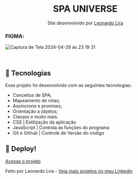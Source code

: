 <h1 align="center"> SPA UNIVERSE </h1>

<p align="center">
Site desenvolvido por <a href="https://www.linkedin.com/in/leonardoliradev/">Leonardo Lira</a><br/>

</p>

### FIGMA:
![Captura de Tela 2024-04-29 às 23 19 31](https://github.com/Leonardolira01/SPA_Universe/assets/67601166/29eaf196-5a49-49e1-85b0-410434da3e7b)


<br>

## 🚀 Tecnologias

Esse projeto foi desenvolvido com as seguintes tecnologias:

- Conceitos de SPA;
- Mapeamento de rotas;
- Assíncrono e promises;
- Orientação a objetos;
- Classes e muito mais.
- CSS | Estilização da aplicação
- JavaScript | Controla as funções do programa
- Git e Github | Controle de Versão do código

## 🔖 Deploy!
[Acesse o projeto](https://leonardolira01.github.io/SPA_Universe/)

Feito por Leonardo Lira  - [Veja mais projetos no meu Linkedin](https://www.linkedin.com/in/leonardoliradev/)
